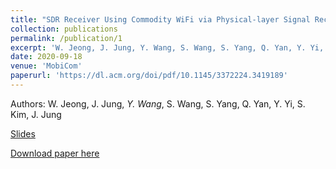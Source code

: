 ```yaml
---
title: "SDR Receiver Using Commodity WiFi via Physical-layer Signal Reconstruction"
collection: publications
permalink: /publication/1
excerpt: 'W. Jeong, J. Jung, Y. Wang, S. Wang, S. Yang, Q. Yan, Y. Yi, S. Kim, J. Jung'
date: 2020-09-18
venue: 'MobiCom'
paperurl: 'https://dl.acm.org/doi/pdf/10.1145/3372224.3419189'
---
```

Authors: W. Jeong, J. Jung, _Y. Wang_, S. Wang, S. Yang, Q. Yan, Y. Yi, S. Kim, J. Jung

[Slides](https://yuandaw.github.io//files/SDRLite.pdf)

[Download paper here](https://dl.acm.org/doi/pdf/10.1145/3372224.3419189)


